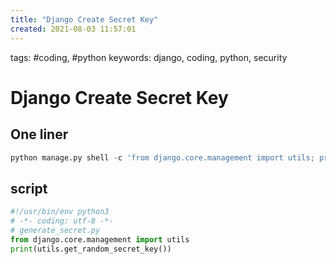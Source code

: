 ```yaml
---
title: "Django Create Secret Key"
created: 2021-08-03 11:57:01
---
```


tags: #coding, #python
keywords: django, coding, python, security

# Django Create Secret Key

## One liner

```python
python manage.py shell -c 'from django.core.management import utils; print(utils.get_random_secret_key())'
```

## script

```python
#!/usr/bin/env python3
# -*- coding: utf-8 -*-
# generate_secret.py
from django.core.management import utils
print(utils.get_random_secret_key())
```
